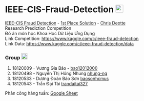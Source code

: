 # IEEE-CIS-Fraud-Detection <img src="https://media.giphy.com/media/du3J3cXyzhj75IOgvA/giphy.gif" width="25px"> 
[IEEE-CIS Fraud Detection](https://www.kaggle.com/c/ieee-fraud-detection) - [1st Place Solution](https://www.kaggle.com/c/ieee-fraud-detection/discussion/111284)  -  [Chris Deotte](https://www.kaggle.com/cdeotte) \
Research Prediction Competition \
Đồ án môn học Khoa Học Dữ Liệu Ứng Dụng \
Link Competition: https://www.kaggle.com/c/ieee-fraud-detection \
Link Data: https://www.kaggle.com/c/ieee-fraud-detection/data 
### Group <img src="https://media.giphy.com/media/FQpmX52vDfhja/giphy.gif" width="20px"> 
 1. 18120009 - Vương Gia Bảo - [bao12012000](https://github.com/bao12012000)
 2. 18120498 - Nguyễn Thị Hồng Nhung [nhung-ng](https://github.com/nhung-ng)
 3. 18120533 - Dương Đoàn Bảo Sơn [baosonhcmus](https://github.com/baosonhcmus)
 4. 18120543 - Trần Đại Tài [trandaitai327](https://github.com/trandaitai327)

Phân công hàng tuần: [Google Sheet](https://docs.google.com/spreadsheets/d/12agXoIEB04q1EMWGgz1cm0um_16QnT3ifvDqubRDeSw/edit?usp=sharing)
